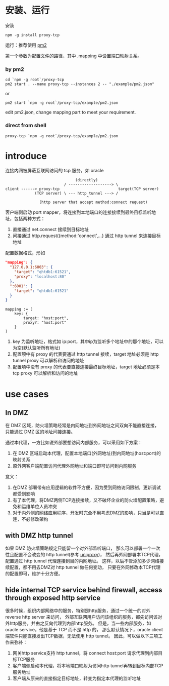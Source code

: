 安装、运行
============

安装

```shell
npm -g install proxy-tcp
```

运行：推荐使用 [pm2](http://pm2.keymetrics.io/)

第一个参数为配置文件的路径，其中 .mapping 中设置端口映射关系。

### by pm2

```shell
cd `npm -g root`/proxy-tcp
pm2 start . --name proxy-tcp --instances 2 -- "./example/pm2.json"
```

or

```shell
pm2 start `npm -g root`/proxy-tcp/example/pm2.json
```

edit pm2.json, change mapping part to meet your requirement.


### direct from shell

```
proxy-tcp `npm -g root`/proxy-tcp/example/pm2.json
```

introduce
===========

连接内网被屏蔽互联网访问的 tcp 服务，如 oracle

```text
                               (directly)
                          / -------------------> \
client ------> proxy-tcp                          target(TCP server)
             (TCP server) \ --- http tunnel ---> /
                                    ^
               (http server that accept method:connect request)
```

客户端侧启动 port mapper，将连接到本地端口的连接接续到最终目标监听地址，包括两种方式：

1. 直接通过 net.connect 接续到目标地址
2. 间接通过 http.request({method:'connect',...} 通过 http tunnel 来连接目标地址

配置数据格式，形如

```json
"mapping": {
  "127.0.0.1:6003": {
    "target": "qhtdb1:61521",
    "proxy": "localhost:80"
  },
  ":6001": {
    "target": "qhtdb1:61521"
  }
}
```

```text
mapping := (
    key: {
        target: "host:port",
        proxy?: "host:port"
    }
)
```

1. key 为监听地址，格式如 ip:port，其中ip为监听多个地址中的那个地址，可以为空(默认监听所有地址)
2. 配置项中有 proxy 的代表要通过 http tunnel 接续，target 地址必须是 http tunnel proxy 可以解析和访问的地址
3. 配置项中没有 proxy 的代表要直接连接最终目标地址，target 地址必须是本 tcp proxy 可以解析和访问的地址

use cases
==========

In DMZ
------------

在 DMZ 区域，防火墙策略经常是内网地址到外网地址之间双向不能直接连接，
只能通过 DMZ 区的地址间接连接。

通过本代理，一方比如说外部要想访问内部服务，可以采用如下方案：

1. 在 DMZ 区域启动本代理，配置本地端口(外网地址)到内网地址(host:port)的映射关系
2. 原外网客户端配置访问代理外网地址和端口即可访问到内网服务

意义：

1. 在DMZ 部署带有应用逻辑的软件不方便，因为受到网络访问限制，更新调试都受到影响
2. 有了本代理，将DMZ两侧TCP连接接续，又不破坏企业的防火墙配置策略，避免和运维单位人员冲突
3. 对于内外侧的网络应用程序，开发时完全不用考虑DMZ的影响，只当是可以直连，不必修改架构

with DMZ http tunnel
--------------------

如果 DMZ 防火墙策略规定只能留一个对外部监听端口，
那么可以部署一个一次性且配置不会改变的 http tunnel(参考 [uniproxy](https://github.com/kaven276/uniproxy))，
然后再外网部署本TCP代理，配置通过 http tunnel 代理连接到目的内网地址。
这样，以后不管添加多少网络接续配置，都不用去DMZ对 http tunnel 做任何变动，
只要在外网修改本TCP代理的配置即可，维护十分方便。


hide internal TCP service behind firewall, access through exposed http service
-------------

很多时候，组织内部网络中的服务，特别是http服务，通过一个统一的对外 reverse http server 来访问，
外部互联网用户访问该组织的服务，都先访问该对外http服务，并由之反向代理到内部http服务。
但是，当一些内部服务，如 oracle service，他是基于 TCP 而不是 http 的，
那么默认情况下，oracle client 端软件只能直接发出TCP数据，无法使用 http tunnel。
因此，可以做以下三项工作来弥补：

1. 网关http service支持 http tunnel，将 connect host:port 请求代理到内部目标TCP服务
2. 客户端侧启动本代理，将本地端口映射为访问http tunnel再转到目标内部TCP服务地址
3. 客户端从原来的直接指定目标地址，转变为指定本代理的监听地址
